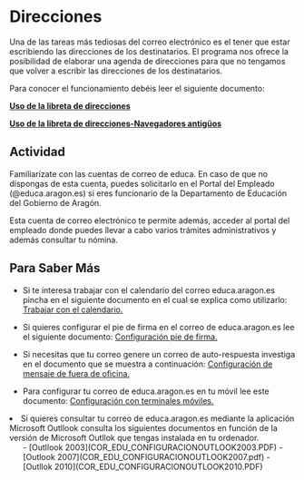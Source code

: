 
# Direcciones

Una de las tareas más tediosas del correo electrónico es el tener que estar escribiendo las direcciones de los destinatarios. El programa nos ofrece la posibilidad de elaborar una agenda de direcciones para que no tengamos que volver a escribir las direcciones de los destinatarios.

Para conocer el funcionamiento debéis leer el siguiente documento:

**[Uso de la libreta de direcciones](COR_EDU_USOLIBRETADIRECCIONES.PDF)**

**[Uso de la libreta de direcciones-Navegadores antigüos](COR_EDU_USOLIBRETADIRECCIONESNAVANT.PDF)**

## Actividad

Familiarízate con las cuentas de correo de educa. En caso de que no dispongas de esta cuenta, puedes solicitarlo en el Portal del Empleado (@educa.aragon.es) si eres funcionario de la Departamento de Educación del Gobierno de Aragón.

Esta cuenta de correo electrónico te permite además, acceder al portal del empleado donde puedes llevar a cabo varios trámites administrativos y además consultar tu nómina. 

## Para Saber Más

- Si te interesa trabajar con el calendario del correo educa.aragon.es pincha en el siguiente documento en el cual se explica como utilizarlo: [Trabajar con el calendario.](COR_EDU_CALENDARIO.PDF)

- Si quieres configurar el pie de firma en el correo de educa.aragon.es lee el siguiente documento: [Configuración pie de firma.](COR_EDU_PIEDEFIRMA.PDF)

- Si necesitas que tu correo genere un correo de auto-respuesta investiga en el documento que se muestra a continuación: [Configuración de mensaje de fuera de oficina.](COR_EDU_FUERADEOFICINA.PDF)

- Para configurar tu correo de educa.aragon.es en tu móvil lee este documento: [Configuración con terminales móviles.](COR_EDU_CONFIGURACIONMOVILES.PDF)

<li>Si quieres consultar tu correo de educa.aragon.es mediante la aplicación Microsoft Outllook consulta los siguientes documentos en función de la versión de Microsoft Outllok que tengas instalada en tu ordenador.
<ul style="list-style-type: disc;">
- [Outllook 2003](COR_EDU_CONFIGURACIONOUTLOOK2003.PDF)
- [Outlook 2007](COR_EDU_CONFIGURACIONOUTLOOK2007.pdf)
- [Outllok 2010](COR_EDU_CONFIGURACIONOUTLOOK2010.PDF)

